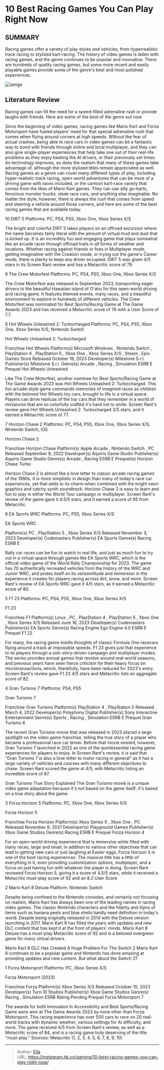 # 10 Best Racing Games You Can Play Right Now


## SUMMARY 


 Racing games offer a variety of play styles and vehicles, from hyperrealistic track racing to stylized kart-racing. 
 The history of video games is laden with racing games, and the genre continues to be popular and innovative. 
 There are hundreds of quality racing games, but some more recent and easily playable games provide some of the genre&#39;s best and most polished experiences. 

![iamge](https://static1.srcdn.com/wordpress/wp-content/uploads/2023/12/10-best-racing-games-you-can-play-right-now.jpg)

## Literature Review

Racing games can fill the need for a speed-filled adrenaline rush or provide laughs with friends. Here are some of the best of the genre out now.




Since the beginning of video games, racing games like Mario Kart and Forza Motorsport have fueled players&#39; need for that special adrenaline rush that comes when flying around corners at high speeds. Without the fear of actual crashes, being able to race cars in video games can be a fantastic way to bond with friends through online and local multiplayer, and they can also give single-player experiences that help take one out of their real-life problems as they enjoy beating the AI drivers, or their previously set times. As technology improves, so does the realism that many of these games take advantage of, although the more stylized titles remain appreciated as well.
Racing games as a genre can cover many different types of play, including hyper-realistic track racing, open-world adventures that can be more of a driving game with races included, or the cartoon kart-race variety that comes from the likes of Mario Kart games. They can use silly go-karts, ferocious monster trucks, sleek race cars, and anything else imaginable. No matter the style, however, there is always the rush that comes from speed and steering a vehicle around those corners, and here are some of the best racing games that are available today.









 








 10  DIRT 5 
Platforms: PC, PS4, PS5, Xbox One, Xbox Series X/S
        

The bright and colorful DIRT 5 takes players on an offroad excursion where the name becomes fairly literal with the amount of virtual mud and dust that is kicked up. It is an incredibly fun and engaging game that plays somewhat like an arcade racer through offroad trails in all forms of weather and locations. Whether racing against friends or foes in Multiplayer mode, getting imaginative with the Creation mode, or trying out the game&#39;s Career mode, there is plenty to keep any driver occupied. DIRT 5 was given 4/5 stars in its Screen Rant review and has a Metacritic score of 79.





 9  The Crew Motorfest 
Platforms: PC, PS4, PS5, Xbox One, Xbox Series X/S
        

The Crew Motorfest was released in September 2023, transporting eager drivers to the beautiful Hawaiian island of O&#39;ahu for this open-world driving and racing game. It features themed events, many races, and a beautiful environment to explore in hundreds of different vehicles. The Crew Motorfest was nominated for Best Sports/Racing Game at The Game Awards 2023 and has received a Metacritic score of 76 with a User Score of 7.7.





 8  Hot Wheels Unleashed 2: Turbocharged 
Platforms: PC, PS4, PS5, Xbox One, Xbox Series X/S, Nintendo Switch
        

  Hot Wheels Unleashed 2: Turbocharged  


  Franchise    Hot Wheels     Platform(s)    Microsoft Windows , Nintendo Switch , PlayStation 4 , PlayStation 5 , Xbox One , Xbox Series X/S , Steam , Epic Games Store     Released    October 19, 2023     Developer(s)    Milestone S.r.l.     Publisher(s)    Milestone S.r.l.     Genre(s)    Arcade , Racing , Simulation     ESRB    E     Prequel    Hot Wheels Unleashed    


Like The Crew Motorfest, another nominee for Best Sports/Racing Game at The Game Awards 2023 was Hot Wheels Unleashed 2: Turbocharged. This fun arcade-style game commands memories of imagined races as children with the beloved Hot Wheels toy cars, brought to life in a virtual space. Players can drive replicas of the toy cars that they remember in a world of miniatures that are so colorfully crafted it&#39;s hard not to smile. Screen Rant&#39;s review gave Hot Wheels Unleashed 2: Turbocharged 3/5 stars, and it earned a Metacritic score of 77.





 7  Horizon Chase 2 
Platforms: PC, PS4, PS5, Xbox One, Xbox Series X/S, Nintendo Switch, iOS


 







  Horizon Chase 2  


  Franchise    Horizon Chase     Platform(s)    Apple Arcade , Nintendo Switch , PC     Released    September 9, 2022     Developer(s)    Aquiris Game Studio     Publisher(s)    Aquiris Game Studio     Genre(s)    Arcade , Racing     ESRB    E     Prequel(s)    Horizon Chase Turbo    


 Horizon Chase 2 is almost like a love letter to classic arcade racing games of the 1990s. It is more simplistic in design than many of today&#39;s race car experiences, yet that adds to its charm when combined with the bright neon graphics and catchy synth soundtrack. Horizon Chase 2 is easy to learn and fun to play in either the World Tour campaign or multiplayer. Screen Rant&#39;s review of the game gave it 4.5/5 stars, and it earned a score of 85 from Metacritic.





 6  EA Sports WRC 
Platforms: PC, PS5, Xbox Series X/S
        

  EA Sports WRC  


  Platform(s)    PC , PlayStation 5 , Xbox Series X/S     Released    November 3, 2023     Developer(s)    Codemasters     Publisher(s)    EA Sports     Genre(s)    Racing     ESRB    E    


Rally car races can be fun to watch in real life, and just as much fun to try out in a virtual space through games like EA Sports WRC, which is the official video game of the World Rally Championship for 2023. The game has 70 authentically recreated vehicles from the history of the WRC and Junior WRC, and prides itself on its verisimilitude and immersion in the experience it creates for players racing across dirt, snow, and more. Screen Rant&#39;s review of EA Sports WRC gave it 4/5 stars, as it earned a Metacritic score of 80.





 5  F1 23 
Platforms: PC, PS4, PS5, Xbox One, Xbox Series X/S
        

  F1 23  


  Franchise    F1     Platform(s)    Linux , PC , PlayStation 4 , PlayStation 5 , Xbox One , Xbox Series X/S     Released    June 16, 2023     Developer(s)    Codemasters     Publisher(s)    EA Sports     Genre(s)    Racing     Engine    Ego Engine 4.0     ESRB    E     Prequel    F1 22    


For many, the racing genre instills thoughts of classic Formula One racecars flying around a track at impossible speeds. F1 23 gives just that experience to its players through a solo story-driven campaign and multiplayer modes. The series provides annual games that revolve around real-world seasons, and previous years have seen fierce criticism for their heavy focus on microtransactions, which, thankfully, have been reduced for 2023&#39;s entry. Screen Rant&#39;s review gave F1 23 4/5 stars and Metacritic lists an aggregate score of 82.





 4  Gran Turismo 7 
Platforms: PS4, PS5


 







  Gran Turismo 7  


  Franchise    Gran Turismo     Platform(s)    PlayStation 4 , PlayStation 5     Released    March 4, 2022     Developer(s)    Polyphony Digital     Publisher(s)    Sony Interactive Entertainment     Genre(s)    Sports , Racing , Simulation     ESRB    E     Prequel    Gran Turismo 6    


The recent Gran Turismo movie that was released in 2023 placed a large spotlight on the video game franchise, telling the true story of a player who became a professional race car driver. Before that movie existed, however, Gran Turismo 7 launched in 2022 as one of the quintessential racing game experiences for players to enjoy. In Screen Rant&#39;s review, it is said that &#34;Gran Turismo 7 is also a love letter to motor racing in general&#34; as it has a large variety of vehicles and courses with many different objectives to chase. Screen Rant scored the game at 4/5, with Metacritic listing an incredible score of 87.
            
 
 Gran Turismo True Story Explained 
The Gran Turismo movie is a unique video game adaptation because it&#39;s not based on the game itself; it&#39;s based on a true story about the game.








 3  Forza Horizon 5 
Platforms: PC, Xbox One, Xbox Series X/S
        

  Forza Horizon 5  


  Franchise    Forza Horizon     Platform(s)    Xbox Series X , Xbox One , PC     Released    November 9, 2021     Developer(s)    Playground Games     Publisher(s)    Xbox Game Studios     Genre(s)    Racing     ESRB    E     Prequel    Forza Horizon 4    


For an open-world driving experience that is immersive while filled with many races, large and small, in addition to various other objectives that can lead to getting new cars or just laughing at Easter eggs, Forza Horizon 5 is one of the best racing experiences. The massive title has a little of everything in it, even providing customization options, multiplayer, and a focus on just having fun with whatever the player is doing. Screen Rant reviewed Forza Horizon 5, giving it a score of 4.5/5 stars, while it received a Metacritic must-play score of 92 and an 8.2 User Score.





 2  Mario Kart 8 Deluxe 
Platform: Nintendo Switch


 







Despite being confined to the Nintendo consoles, and certainly not focusing on realism, Mario Kart has always been one of the leading names in racing video games. The classic Nintendo characters and the hilarity and hijinx of items such as banana peels and blue shells hardly need definition in today&#39;s world. Despite being originally released in 2014 with the Deluxe version launching in 2017, Mario Kart 8 has filled the years with updates and new DLC content that has kept it at the front of players&#39; minds. Mario Kart 8 Deluxe has a must-play Metacritic score of 92 and is a beloved evergreen game for many virtual drivers.
            
 
 Mario Kart 8 DLC Has Created A Huge Problem For The Switch 2 
Mario Kart 8 continues to be a popular game and Nintendo has done amazing at providing updates and new content. But what about the Switch 2?








 1  Forza Motorsport 
Platforms: PC, Xbox Series X/S
        

  Forza Motorsport (2023)  


  Franchise    Forza     Platform(s)    Xbox Series X/S     Released    October 10, 2023     Developer(s)    Turn 10 Studios     Publisher(s)    Xbox Game Studios     Genre(s)    Racing , Simulation     ESRB    Rating Pending     Prequel    Forza Motorsport 7    


The awards for both Innovation In Accessibility and Best Sports/Racing Game were won at The Game Awards 2023 by none other than Forza Motorsport. This racing experience has over 500 cars to race on 20 real-world tracks with dynamic weather, various settings for AI difficulty, and more. The game received 4/5 from Screen Rant&#39;s review, as well as a Metacritic score of 84, and is a racing game truly deserving of the title &#34;must-play.&#34;
Sources: Metacritic (1, 2, 3, 4, 5, 6, 7, 8, 9, 10)

---

> Author: [Ella](https://instagram.hk.cn/)  
> URL: https://instagram.hk.cn/gaming/10-best-racing-games-you-can-play-right-now/  

